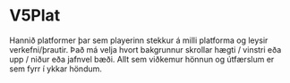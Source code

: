 # V5Plat

Hannið platformer þar sem playerinn stekkur á milli platforma og leysir verkefni/þrautir.
Það má velja hvort bakgrunnur skrollar hægti / vinstri eða upp / niður eða jafnvel bæði.
Allt sem viðkemur hönnun og útfærslum er sem fyrr í ykkar höndum.
